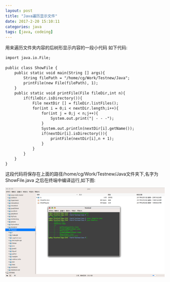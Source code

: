 ```yaml
---
layout: post
title: "Java遍历显示文件"
date: 2017-2-20 15:10:11
categories: java
tags: [java, codeing]
---
```


用来遍历文件夹内容的后树形显示内容的一段小代码
如下代码:

<!-- more -->

	import java.io.File;

	public class ShowFile {
		public static void main(String [] args){
			String filePath = "/home/cg/Work/Testnew/Java";
			printFile(new File(filePath), 1);
		}
		public static void printFile(File fileDir,int n){
			if(fileDir.isDirectory()){
				File nextDir [] = fileDir.listFiles();
				for(int i = 0;i < nextDir.length;i++){
					for(int j = 0;j < n;j++){
						System.out.print("| - - -");
					}
					System.out.println(nextDir[i].getName());
					if(nextDir[i].isDirectory()){
						printFile(nextDir[i],n + 1);
					}
				}
			}
		}
	}

这段代码将保存在上面的路径/home/cg/Work/Testnew/Java文件夹下,名字为ShowFile.java
之后在终端中编译运行,如下图:

![java-bookContorlSystem](/images/java/java-ShowFile.png)
